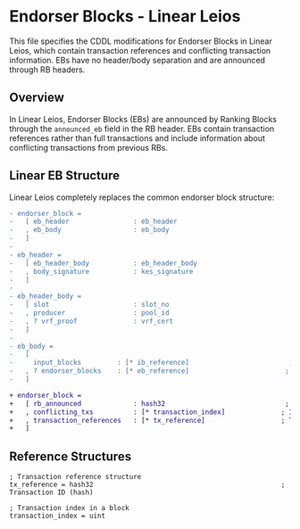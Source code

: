 # Endorser Blocks - Linear Leios

This file specifies the CDDL modifications for Endorser Blocks in Linear Leios, which contain transaction references and conflicting transaction information. EBs have no header/body separation and are announced through RB headers.

## Overview

In Linear Leios, Endorser Blocks (EBs) are announced by Ranking Blocks through the `announced_eb` field in the RB header. EBs contain transaction references rather than full transactions and include information about conflicting transactions from previous RBs.

## Linear EB Structure

Linear Leios completely replaces the common endorser block structure:

```diff
- endorser_block =
-   [ eb_header                : eb_header
-   , eb_body                  : eb_body
-   ]
-
- eb_header =
-   [ eb_header_body           : eb_header_body
-   , body_signature           : kes_signature
-   ]
-
- eb_header_body =
-   [ slot                     : slot_no
-   , producer                 : pool_id
-   , ? vrf_proof              : vrf_cert
-   ]
-
- eb_body =
-   [ 
-     input_blocks         : [* ib_reference]                         ; References to input blocks
-   , ? endorser_blocks    : [* eb_reference]                        ; References to earlier endorser blocks (Full Leios)
-   ]

+ endorser_block =
+   [ rb_announced             : hash32                              ; Hash of RB that announced this EB  
+   , conflicting_txs          : [* transaction_index]              ; Indices of conflicting txs in previous RBs
+   , transaction_references   : [* tx_reference]                   ; Transaction references
+   ]
```

## Reference Structures

```cddl
; Transaction reference structure  
tx_reference = hash32                                               ; Transaction ID (hash)

; Transaction index in a block
transaction_index = uint
```
